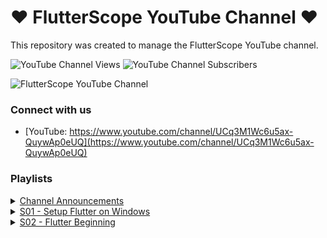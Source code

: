 # ❤️ FlutterScope YouTube Channel ❤️

This repository was created to manage the FlutterScope YouTube channel.  

![YouTube Channel Views](https://img.shields.io/youtube/channel/views/UCq3M1Wc6u5ax-QuywAp0eUQ?label=Views&style=social)
![YouTube Channel Subscribers](https://img.shields.io/youtube/channel/subscribers/UCq3M1Wc6u5ax-QuywAp0eUQ?label=Subscribers&style=social)

![FlutterScope YouTube Channel](https://user-images.githubusercontent.com/80202913/185521568-57a9a552-3c14-4b8e-b222-4b849ca538fc.png)


### Connect with us

- [YouTube: https://www.youtube.com/channel/UCq3M1Wc6u5ax-QuywAp0eUQ](https://www.youtube.com/channel/UCq3M1Wc6u5ax-QuywAp0eUQ)


### Playlists

<details>
  <summary>
    <a href="https://www.youtube.com/watch?v=vAbYJm7QqJk&list=PLJLSfLwaICgqESBez1TTInCHC9RhiJg5x">Channel Announcements</a>
  </summary>
  <ul>
    <li>
      <a href="https://youtu.be/vAbYJm7QqJk">Channel Intro | FlutterScope | Flutter Sinhala Roadmap 2022</a>
    </li>
  </ul>
</details>
  
<details>
  <summary>
    <a href="https://www.youtube.com/playlist?list=PLJLSfLwaICgqDuQWWv9BBgz2hSX2DAnFv">S01 - Setup Flutter on Windows</a>
  </summary>
  <ul>
    <li>
      <a href="https://youtu.be/GmcgXuXg4T8">S01E01 - Requirements for Flutter (Windows) | Sinhala</a>
    </li>
    <li>
      <a href="https://youtu.be/wXVkBtYY4Uw">S01E02 - How to install Flutter on Windows | Sinhala</a>
    </li>
    <li>
      <a href="https://youtu.be/R3QyaFuml7E">S01E03 - Install Android Studio for Flutter on Windows | Sinhala</a>
    </li>
    <li>
      <a href="https://youtu.be/oLXGx_Ai1fQ">S01E04 - Fix Google Chrome Issue for Flutter on Windows | Sinhala</a>
    </li>
    <li>
      <a href="https://youtu.be/1FWlHnjxQmE">S01E05 - Install Visual Studio for Flutter | Sinhala</a>
    </li>
    <li>
      <a href="https://youtu.be/HurSMRVip_0">S01E06 - Install Visual Studio Code for Flutter | Sinhala</a>
    </li>
  </ul>
</details>
  
  
<details>
  <summary>
    <a href="https://www.youtube.com/playlist?list=PLJLSfLwaICgrg9aOsRk7s90WsUDvz8vsl">S02 - Flutter Beginning</a>
  </summary>
  <ul>
    <li>
      <a href="https://youtu.be/hh9DssMzbgo">S02E01 - Create New Flutter Project Using Terminal | Sinhala</a>
    </li>
    <li>
      <a href="https://youtu.be/335tf9bHIAc">S02E02 - Create New Flutter Project Using Visual Studio Code | Sinhala</a>
    </li>
    <li>
      <a href="https://youtu.be/vAIdd9Zs4ao">S02E03 - Create New Flutter Project Using IntelliJ IDEA | Sinhala</a>
    </li>
    <li>
      <a href="https://youtu.be/PHAoC7CSRoM">S02E04 - Create New Flutter Project Using Android Studio | Sinhala</a>
    </li>
  </ul>
</details>
